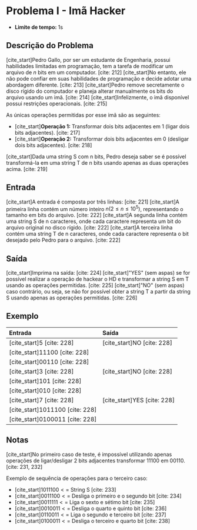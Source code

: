 # Problema I - Imã Hacker

* **Limite de tempo:** 1s

## Descrição do Problema

[cite_start]Pedro Gallo, por ser um estudante de Engenharia, possui habilidades limitadas em programação, tem a tarefa de modificar um arquivo de $n$ bits em um computador. [cite: 212] [cite_start]No entanto, ele não pode confiar em suas habilidades de programação e decide adotar uma abordagem diferente. [cite: 213] [cite_start]Pedro remove secretamente o disco rígido do computador e planeja alterar manualmente os bits do arquivo usando um imã. [cite: 214] [cite_start]Infelizmente, o imã disponível possui restrições operacionais. [cite: 215]

As únicas operações permitidas por esse imã são as seguintes:
* [cite_start]**Operação 1:** Transformar dois bits adjacentes em 1 (ligar dois bits adjacentes). [cite: 217]
* [cite_start]**Operação 2:** Transformar dois bits adjacentes em 0 (desligar dois bits adjacentes). [cite: 218]

[cite_start]Dada uma string S com n bits, Pedro deseja saber se é possível transformá-la em uma string T de n bits usando apenas as duas operações acima. [cite: 219]

## Entrada

[cite_start]A entrada é composta por três linhas: [cite: 221]
[cite_start]A primeira linha contém um número inteiro $n (2 \le n \le 10^5)$, representando o tamanho em bits do arquivo. [cite: 222] [cite_start]A segunda linha contém uma string S de n caracteres, onde cada caractere representa um bit do arquivo original no disco rígido. [cite: 222] [cite_start]A terceira linha contém uma string T de n caracteres, onde cada caractere representa o bit desejado pelo Pedro para o arquivo. [cite: 222]

## Saída

[cite_start]Imprima na saída: [cite: 224]
[cite_start]"YES" (sem aspas) se for possível realizar a operação de hackear o HD e transformar a string S em T usando as operações permitidas. [cite: 225]
[cite_start]"NO" (sem aspas) caso contrário, ou seja, se não for possível obter a string T a partir da string S usando apenas as operações permitidas. [cite: 226]

## Exemplo

| Entrada   | Saída |
| :-------- | :---- |
| [cite_start]5 [cite: 228]       | [cite_start]NO [cite: 228]  |
| [cite_start]11100 [cite: 228]   |       |
| [cite_start]00110 [cite: 228]   |       |
| [cite_start]3 [cite: 228]       | [cite_start]NO [cite: 228]  |
| [cite_start]101 [cite: 228]     |       |
| [cite_start]010 [cite: 228]     |       |
| [cite_start]7 [cite: 228]       | [cite_start]YES [cite: 228] |
| [cite_start]1011100 [cite: 228] |       |
| [cite_start]0100011 [cite: 228] |       |

## Notas

[cite_start]No primeiro caso de teste, é impossível utilizando apenas operações de ligar/desligar 2 bits adjacentes transformar 11100 em 00110. [cite: 231, 232]

Exemplo de sequência de operações para o terceiro caso:
* [cite_start]$1011100 <=$ String S [cite: 233]
* [cite_start]$0011100 <=$ Desliga o primeiro e o segundo bit [cite: 234]
* [cite_start]$0011111 <=$ Liga o sexto e sétimo bit [cite: 235]
* [cite_start]$0010011 <=$ Desliga o quarto e quinto bit [cite: 236]
* [cite_start]$0110011 <=$ Liga o segundo e terceiro bit [cite: 237]
* [cite_start]$0100011 <=$ Desliga o terceiro e quarto bit [cite: 238]